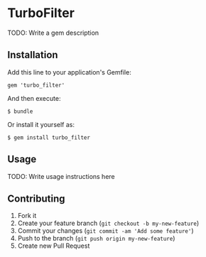 # TurboFilter

TODO: Write a gem description

## Installation

Add this line to your application's Gemfile:

    gem 'turbo_filter'

And then execute:

    $ bundle

Or install it yourself as:

    $ gem install turbo_filter

## Usage

TODO: Write usage instructions here

## Contributing

1. Fork it
2. Create your feature branch (`git checkout -b my-new-feature`)
3. Commit your changes (`git commit -am 'Add some feature'`)
4. Push to the branch (`git push origin my-new-feature`)
5. Create new Pull Request
